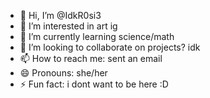 - 👋 Hi, I’m @IdkR0si3
- 👀 I’m interested in art ig
- 🌱 I’m currently learning science/math
- 💞️ I’m looking to collaborate on projects? idk
- 📫 How to reach me: sent an email
- 😄 Pronouns: she/her
- ⚡ Fun fact: i dont want to be here :D

<!---
IdkR0si3/IdkR0si3 is a ✨ special ✨ repository because its `README.md` (this file) appears on your GitHub profile.
You can click the Preview link to take a look at your changes.
--->
